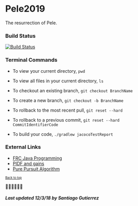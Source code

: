 # Pele2019
The resurrection of Pele.

### Build Status
[![Build Status](https://travis-ci.org/entech281/Pele2019.svg?branch=master)](https://travis-ci.org/entech281/Pele2019)

### Terminal Commands
* To view your current directory, `pwd`

* To view all files in your current directory, `ls`

* To checkout an existing branch, `git checkout BranchName`

* To create a new branch, `git checkout -b BranchName`

* To rollback to the most recent pull, `git reset --hard`

* To rollback to a previous commit, `git reset --hard CommitIdentifierCode` 

* To build your code, `./gradlew jacocoTestReport`

### External Links
- [FRC Java Programming](https://wpilib.screenstepslive.com/s/currentCS/m/java)
- [PIDF and gains](https://github.com/entech281/Season_2018/wiki/Understanding-PIDF-and-gains)
- [Pure Pursuit Algorithm](https://github.com/xiaoxiae/PurePursuitAlgorithm)

<sub><sup>[Back to top](#pele2019)</sup></sub>

💃🎵🥁🎤👏🏻

##### Last updated 12/3/18 by Santiago Gutierrez #####
